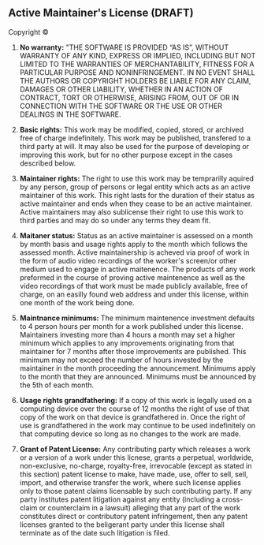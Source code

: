 Active Maintainer's License (DRAFT)
---------------------------------

Copyright © <year> <copyright holders>

1. **No warranty:** "THE SOFTWARE IS PROVIDED “AS IS”, WITHOUT WARRANTY OF ANY KIND, EXPRESS OR IMPLIED, INCLUDING BUT NOT LIMITED TO THE WARRANTIES OF MERCHANTABILITY, FITNESS FOR A PARTICULAR PURPOSE AND NONINFRINGEMENT. IN NO EVENT SHALL THE AUTHORS OR COPYRIGHT HOLDERS BE LIABLE FOR ANY CLAIM, DAMAGES OR OTHER LIABILITY, WHETHER IN AN ACTION OF CONTRACT, TORT OR OTHERWISE, ARISING FROM, OUT OF OR IN CONNECTION WITH THE SOFTWARE OR THE USE OR OTHER DEALINGS IN THE SOFTWARE.

2. **Basic rights:** This work may be modified, copied, stored, or archived free of charge indefinitely. This work may be published, transfered to a third party at will. It may also be used for the purpose of developing or improving this work, but for no other purpose except in the cases described below.

3. **Maintainer rights:** The right to use this work may be temprarilly aquired by any person, group of persons or legal entity which acts as an active maintainer of this work. This right lasts for the duration of their status as active maintainer and ends when they cease to be an active maintainer. Active maintainers may also sublicense their right to use this work to third parties and may do so under any terms they deam fit.

4. **Maitaner status:** Status as an active maintainer is assessed on a month by month basis and usage rights apply to the month which follows the assessed month. Active maintainership is acheved via proof of work in the form of audio video recordings of the worker's screen/or other medium used to engage in active maitenence. The products of any work preformed in the course of proving active maintenence as well as the video recordings of that work must be made publicly available, free of charge, on an easilly found web address and under this license, within one month of the work being done.

5. **Maintnance minimums:** The minimum maintenence investment defaults to 4 person hours per month for a work published under this license. Maintainers investing more than 4 hours a month may set a higher minimum which applies to any improvements originating from that maintainer for 7 months after those improvements are published. This minimum may not exceed the number of hours invested by the maintainer in the month proceeding the announcement. Minimums apply to the month that they are announced. Minimums must be announced by the 5th of each month.

6. **Usage rights grandfathering:** If a copy of this work is legally used on a computing device over the course of 12 months the right of use of that copy of the work on that device is grandfathered in. Once the right of use is grandfathered in the work may continue to be used indefinitely on that computing device so long as no changes to the work are made.

7. **Grant of Patent License:** Any contributing party which releases a work or a version of a work under this licnese, grants a perpetual, worldwide, non-exclusive, no-charge, royalty-free, irrevocable (except as stated in this section) patent license to make, have made, use, offer to sell, sell, import, and otherwise transfer the work, where such license applies only to those patent claims licensable by such contributing party. If any party institutes patent litigation against any entity (including a cross-claim or counterclaim in a lawsuit) alleging that any part of the work constitutes direct or contributory patent infringement, then any patent licenses granted to the beligerant party under this license shall terminate as of the date such litigation is filed.
